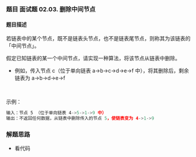 ### 题目 面试题 02.03. 删除中间节点
#### 题目描述
若链表中的某个节点，既不是链表头节点，也不是链表尾节点，则称其为该链表的「中间节点」。

假定已知链表的某一个中间节点，请实现一种算法，将该节点从链表中删除。

- 例如，传入节点 c（位于单向链表 a->b->c->d->e->f 中），将其删除后，剩余链表为 a->b->d->e->f

 

示例：
```js
输入：节点 5 （位于单向链表 4->5->1->9 中）
输出：不返回任何数据，从链表中删除传入的节点 5，使链表变为 4->1->9
```


### 解题思路
- 看代码